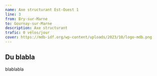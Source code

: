 ```yaml
---
name: Axe structurant Est-Ouest 1
line: 3
from: Bry-sur-Marne
to: Gournay-sur-Marne
description: Axe structurant
trafic: 0 vélos/jour
cover: https://mdb-idf.org/wp-content/uploads/2023/10/logo-mdb.png
---
```

## Du blabla
blablabla
